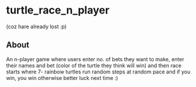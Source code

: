 # turtle_race_n_player

(coz hare already lost :p)

## About
An n-player game where users enter no. of bets they want to make, enter their names and 
bet (color of the turtle they think will win) and then race starts where 7- rainbow turtles run random steps at 
random pace and if you win, you win otherwise better luck next time :)
